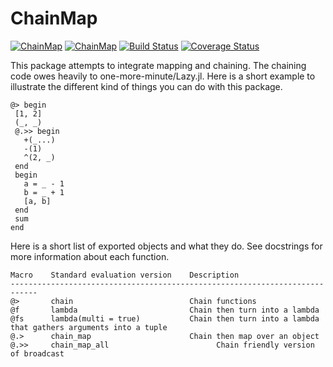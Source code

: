 # ChainMap

[![ChainMap](http://pkg.julialang.org/badges/ChainMap_0.4.svg)](http://pkg.julialang.org/?pkg=ChainMap)
[![ChainMap](http://pkg.julialang.org/badges/ChainMap_0.5.svg)](http://pkg.julialang.org/?pkg=ChainMap)
[![Build Status](https://travis-ci.org/bramtayl/ChainMap.jl.svg?branch=master)](https://travis-ci.org/bramtayl/ChainMap.jl)
[![Coverage Status](https://coveralls.io/repos/bramtayl/ChainMap.jl/badge.svg?branch=master&service=github)](https://coveralls.io/github/bramtayl/ChainMap.jl?branch=master)

This package attempts to integrate mapping and chaining.
The chaining code owes heavily to one-more-minute/Lazy.jl.
Here is a short example to illustrate the different kind of things you can do with this package.

```{julia}
@> begin
 [1, 2]
 (_, _)
 @.>> begin
   +(_...)
   -(1)
   ^(2, _)
 end
 begin
   a = _ - 1
   b = _ + 1
   [a, b]
 end
 sum
end
```

Here is a short list of exported objects and what they do. See docstrings for
more information about each function.

    Macro    Standard evaluation version    Description
    ----------------------------------------------------------------------------
    @>       chain                          Chain functions
    @f       lambda                         Chain then turn into a lambda
    @fs      lambda(multi = true)           Chain then turn into a lambda that gathers arguments into a tuple
    @.>      chain_map                      Chain then map over an object
    @.>>     chain_map_all                        Chain friendly version of broadcast
